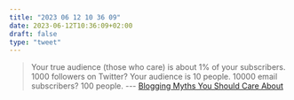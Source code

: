 ```yaml
---
title: "2023 06 12 10 36 09"
date: 2023-06-12T10:36:09+02:00
draft: false
type: "tweet"
---
```


> Your true audience (those who care) is about 1% of your subscribers. 1000 followers on Twitter?
> Your audience is 10 people. 10000 email subscribers? 100 people. --- [Blogging Myths You Should Care About](https://antonz.org/blogging-myths/)
